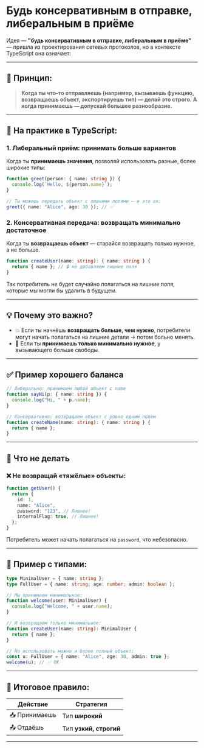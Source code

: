 # Будь консервативным в отправке, либеральным в приёме

Идея — **"будь консервативным в отправке, либеральным в приёме"** — пришла из проектирования сетевых протоколов, но в контексте TypeScript она означает:

---

## 📌 Принцип:

> **Когда ты что-то отправляешь (например, вызываешь функцию, возвращаешь объект, экспортируешь тип) — делай это строго. А когда принимаешь — допускай большее разнообразие.**

---

## 🔧 На практике в TypeScript:

### 1. **Либеральный приём: принимать больше вариантов**

Когда ты **принимаешь значения**, позволяй использовать разные, более широкие типы:

```ts
function greet(person: { name: string }) {
  console.log(`Hello, ${person.name}`);
}
```

```ts
// Ты можешь передать объект с лишними полями — и это ок:
greet({ name: "Alice", age: 30 }); // ✅
```

### 2. **Консервативная передача: возвращать минимально достаточное**

Когда ты **возвращаешь объект** — старайся возвращать только нужное, а не больше.

```ts
function createUser(name: string): { name: string } {
  return { name }; // 🔒 не добавляем лишние поля
}
```

Так потребитель не будет случайно полагаться на лишние поля, которые мы могли бы удалить в будущем.

---

## 💡 Почему это важно?

* 💥 Если ты начнёшь **возвращать больше, чем нужно**, потребители могут начать полагаться на лишние детали → потом больно менять.
* 🧩 Если ты **принимаешь только минимально нужное**, у вызывающего больше свободы.

---

## ✅ Пример хорошего баланса

```ts
// Либерально: принимаем любой объект с name
function sayHi(p: { name: string }) {
  console.log("Hi, " + p.name);
}

// Консервативно: возвращаем объект с ровно одним полем
function createName(name: string): { name: string } {
  return { name };
}
```

---

## 🛑 Что не делать

### ❌ Не возвращай «тяжёлые» объекты:

```ts
function getUser() {
  return {
    id: 1,
    name: "Alice",
    password: "123", // Лишнее!
    internalFlag: true, // Лишнее!
  };
}
```

Потребитель может начать полагаться на `password`, что небезопасно.

---

## 🧠 Пример с типами:

```ts
type MinimalUser = { name: string };
type FullUser = { name: string; age: number; admin: boolean };

// Мы принимаем минимальное:
function welcome(user: MinimalUser) {
  console.log("Welcome, " + user.name);
}

// И возвращаем только минимальное:
function createUser(name: string): MinimalUser {
  return { name };
}

// Но использовать можно и более полный объект:
const u: FullUser = { name: "Alice", age: 30, admin: true };
welcome(u); // ✅ OK
```

---

## 📌 Итоговое правило:

| Действие      | Стратегия              |
| ------------- | ---------------------- |
| 📥 Принимаешь | Тип **широкий**        |
| 📤 Отдаёшь    | Тип **узкий, строгий** |

---

